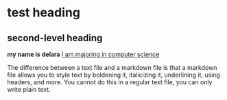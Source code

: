 # test heading
## second-level heading

**my name is delara**
<ins>I am majoring in computer science</ins>

The difference between a text file and a markdown file is that a markdown file allows you to style text by boldening it, italicizing it,
underlining it, using headers, and more. You cannot do this in a regular text file, you can only write plain text. 

